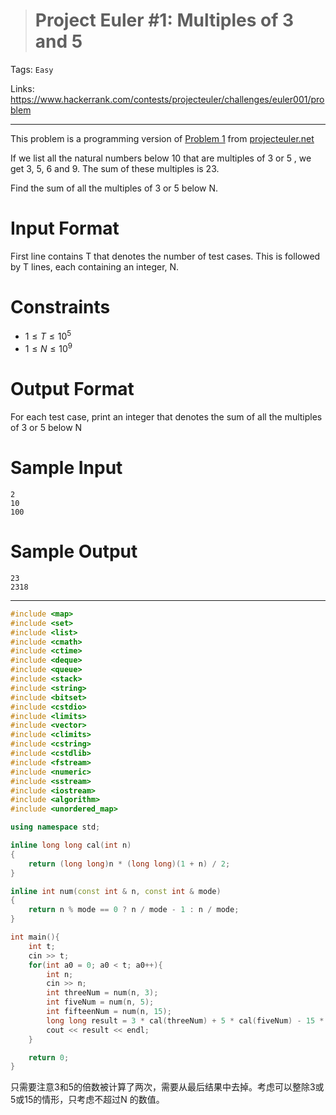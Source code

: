 > # Project Euler #1: Multiples of 3 and 5

Tags: `Easy`

Links: https://www.hackerrank.com/contests/projecteuler/challenges/euler001/problem

-----

This problem is a programming version of [Problem 1](https://projecteuler.net/problem=1) from [projecteuler.net](https://projecteuler.net/)

If we list all the natural numbers below 10 that are multiples of 3 or 5 , we get 3, 5, 6 and 9. The sum of these multiples is 23.

Find the sum of all the multiples of  3 or 5 below N.

# Input Format

First line contains T that denotes the number of test cases. This is followed by T lines, each containing an integer, N.

# Constraints

* $1 \leq T \leq 10^ 5$
* $1 \leq N \leq 10^9$

# Output Format

For each test case, print an integer that denotes the sum of all the multiples of 3 or 5 below N

# Sample Input

```
2
10
100
```

# Sample Output

```
23
2318
```

---

```c++
#include <map>
#include <set>
#include <list>
#include <cmath>
#include <ctime>
#include <deque>
#include <queue>
#include <stack>
#include <string>
#include <bitset>
#include <cstdio>
#include <limits>
#include <vector>
#include <climits>
#include <cstring>
#include <cstdlib>
#include <fstream>
#include <numeric>
#include <sstream>
#include <iostream>
#include <algorithm>
#include <unordered_map>

using namespace std;

inline long long cal(int n)
{
    return (long long)n * (long long)(1 + n) / 2;
}

inline int num(const int & n, const int & mode)
{
    return n % mode == 0 ? n / mode - 1 : n / mode;
}

int main(){
    int t;
    cin >> t;
    for(int a0 = 0; a0 < t; a0++){
        int n;
        cin >> n;
        int threeNum = num(n, 3);
        int fiveNum = num(n, 5);
        int fifteenNum = num(n, 15);
        long long result = 3 * cal(threeNum) + 5 * cal(fiveNum) - 15 * cal(fifteenNum);
        cout << result << endl;
    }

    return 0;
}


```

只需要注意3和5的倍数被计算了两次，需要从最后结果中去掉。考虑可以整除3或5或15的情形，只考虑不超过N 的数值。